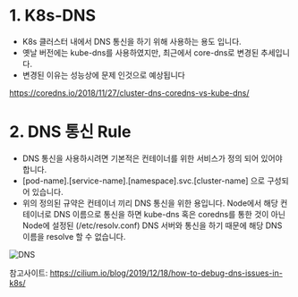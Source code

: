 # 1. K8s-DNS
  - K8s 클러스터 내에서 DNS 통신을 하기 위해 사용하는 용도 입니다.
  - 옛날 버전에는 kube-dns를 사용하였지만, 최근에서 core-dns로 변경된 추세입니다.
  - 변경된 이유는 성능상에 문제 인것으로 예상됩니다
  
  https://coredns.io/2018/11/27/cluster-dns-coredns-vs-kube-dns/
  
# 2. DNS 통신 Rule
  - DNS 통신을 사용하시려면 기본적은 컨테이너를 위한 서비스가 정의 되어 있어야 합니다.
  - [pod-name].[service-name].[namespace].svc.[cluster-name] 으로 구성되어 있습니다.
  - 위의 정의된 규약은 컨테이너 끼리 DNS 통신을 위한 용입니다. Node에서 해당 컨테이너로 DNS 이름으로 통신을 하면 kube-dns 혹은 coredns를 통한 것이 아닌 Node에 설정된 (/etc/resolv.conf) 
    DNS 서버와 통신을 하기 때문에 해당 DNS 이름을 resolve 할 수 없습니다.
  
  ![DNS](https://cilium.io/static/k8s_dns_resolution_2-7720169a677cd13bbad2b9c431d560d8-5c64a.png) 
  
  참고사이트: https://cilium.io/blog/2019/12/18/how-to-debug-dns-issues-in-k8s/
